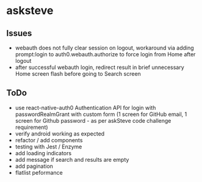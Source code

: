 # asksteve

## Issues

- webauth does not fully clear session on logout, workaround via adding prompt:login to auth0.webauth.authorize to force login from Home after logout
- after successful webauth login, redirect result in brief unnecessary Home screen flash before going to Search screen

## ToDo

- use react-native-auth0 Authentication API for login with passwordRealmGrant with custom form (1 screen for GitHub email, 1 screen for Github password - as per askSteve code challenge requirement)
- verify android working as expected
- refactor / add components
- testing with Jest / Enzyme
- add loading indicators
- add message if search and results are empty
- add pagination
- flatlist peformance
